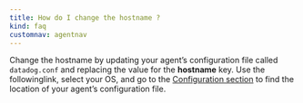```yaml
---
title: How do I change the hostname ? 
kind: faq
customnav: agentnav
---
```


Change the hostname by updating your agent’s configuration file called
`datadog.conf` and replacing the value for the **hostname** key.  Use the followinglink, select your OS, and go to the [Configuration section](/agent/) to find the location of your agent’s configuration file.